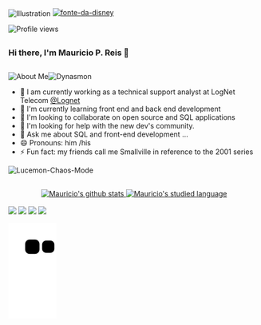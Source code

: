 <img align="center" src="http://4.bp.blogspot.com/-0Aoxzc1phNs/VBw4w1PmDCI/AAAAAAAAI3g/2BCi4-uEXi8/s1600/matrix%2Bye%C5%9Fil%2Byaz%C4%B1lar%2B(3).gif" alt="Illustration" width=100% height=150/>
<a align="center" href="https://fontmeme.com/pt/fonte-da-disney/"><img src="https://fontmeme.com/permalink/211101/a164bfa413a99e722382bb0aef6fdb1f.png" alt="fonte-da-disney" border="0"></a>

![Profile views](https://gpvc.arturio.dev/mauricioPReis)

##
### Hi there, I'm Mauricio P. Reis 👋

##

![About Me](https://fontmeme.com/permalink/211101/3d013e08b7cc331decfae6b2c043ef61.png)![Dynasmon](https://bit.ly/abadonmon)

- 🔭 I am currently working as a technical support analyst at LogNet Telecom [@Lognet](https://www.loginternet.com.br/novo/)
- 🌱 I'm currently learning front end and back end development
- 👯 I'm looking to collaborate on open source and SQL applications
- 🤔 I'm looking for help with the new dev's community.
- 💬 Ask me about SQL and front-end development ...
- 😄 Pronouns: him /his
- ⚡ Fun fact: my friends call me Smallville in reference to the 2001 series

![Lucemon-Chaos-Mode](https://bit.ly/Lucemon-Chaos-Mode)

##
<div align="center">
  <a href="https://github.com/mauricioPReis"> 
  <img height="180em" width="380em" src="https://github-readme-stats.vercel.app/api?username=mauricioPReis&show_icons=true&theme=dark" alt="Mauricio's github stats"/>
  <img height="180em" width="380em" src="https://github-readme-stats.vercel.app/api/top-langs/?username=mauricioPReis&layout=compact&langs_count=7&theme=dracula" alt="Mauricio's studied language"/>
    
</div>
<div style="display: inline_block"><br>
  <a href="https://instagram.com/orion_mauricio" target="_blank"><img src="https://img.shields.io/badge/-Instagram-%23E4405F?style=for-the-badge&logo=instagram&logoColor=white" target="_blank"></a>
  <a href="https://discord.gg/BjgyMuHu" target="_blank"><img src="https://img.shields.io/badge/Discord-7289DA?style=for-the-badge&logo=discord&logoColor=white" target="_blank"></a> 
  <a href = "mailto:mauricioreis.tads@gmail.com"><img src="https://img.shields.io/badge/-Gmail-%23333?style=for-the-badge&logo=gmail&logoColor=white" target="_blank"></a>
  <a href="https://www.linkedin.com/in/mauricio-paiva-reis-058b0316a/" target="_blank"><img src="https://img.shields.io/badge/-LinkedIn-%230077B5?style=for-the-badge&logo=linkedin&logoColor=white" target="_blank"></a>
 
  ![Snake animation](https://github.com/rafaballerini/rafaballerini/blob/output/github-contribution-grid-snake.svg)
 
</div>
